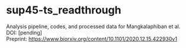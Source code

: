 # sup45-ts_readthrough
Analysis pipeline, codes, and processed data for Mangkalaphiban et al.<br/>
DOI: [pending]<br/>
Preprint: https://www.biorxiv.org/content/10.1101/2020.12.15.422930v1<br/>
